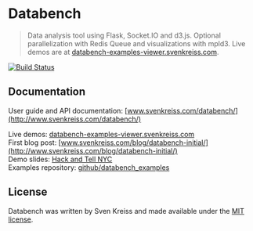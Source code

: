 # Databench

> Data analysis tool using Flask, Socket.IO and d3.js. Optional parallelization with Redis Queue and visualizations with mpld3. Live demos are at [databench-examples-viewer.svenkreiss.com](http://databench-examples-viewer.svenkreiss.com).

[![Build Status](https://travis-ci.org/svenkreiss/databench.png?branch=master)](https://travis-ci.org/svenkreiss/databench)


## Documentation

User guide and API documentation: [www.svenkreiss.com/databench/](http://www.svenkreiss.com/databench/)

Live demos:  [databench-examples-viewer.svenkreiss.com](http://databench-examples-viewer.svenkreiss.com)  
First blog post: [www.svenkreiss.com/blog/databench-initial/](http://www.svenkreiss.com/blog/databench-initial/)  
Demo slides: [Hack and Tell NYC](https://speakerdeck.com/svenkreiss/databench)  
Examples repository: [github/databench_examples](https://github.com/svenkreiss/databench_examples)  


## License
Databench was written by Sven Kreiss and made available under the [MIT license](https://github.com/svenkreiss/databench/blob/master/LICENSE).
